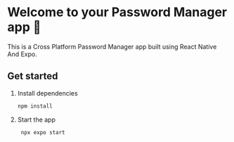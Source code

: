 # Welcome to your Password Manager app 👋

This is a Cross Platform Password Manager app built using React Native And Expo.

## Get started

1. Install dependencies

   ```bash
   npm install
   ```

2. Start the app

   ```bash
    npx expo start
   ```



